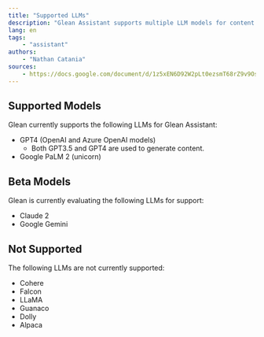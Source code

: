 ```yaml
---
title: "Supported LLMs"
description: "Glean Assistant supports multiple LLM models for content generation including GPT4, and PaLM 2."
lang: en
tags:
    - "assistant"
authors:
    - "Nathan Catania"
sources:
    - https://docs.google.com/document/d/1z5xEN6D92W2pLt0ezsmT68rZ9v9OsMGcUh0v9ple0Jw/edit
---
```


## Supported Models
Glean currently supports the following LLMs for Glean Assistant:

* GPT4 (OpenAI and Azure OpenAI models)
    * Both GPT3.5 and GPT4 are used to generate content.
* Google PaLM 2 (unicorn)


## Beta Models
Glean is currently evaluating the following LLMs for support:

* Claude 2
* Google Gemini

## Not Supported
The following LLMs are not currently supported:

* Cohere
* Falcon
* LLaMA
* Guanaco
* Dolly
* Alpaca
